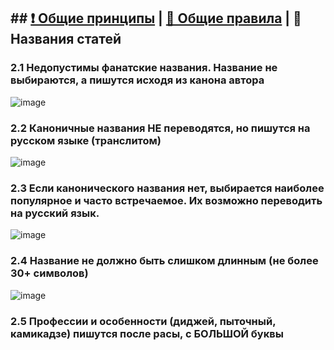 ## ## [❗ Общие принципы](https://github.com/skibidiwiki/wiki/blob/main/rules/README.md) | [📃 Общие правила](https://github.com/skibidiwiki/wiki/blob/main/rules/1general.md) | 👤 Названия статей
### 2.1 Недопустимы фанатские названия. Название не выбираются, а пишутся исходя из канона автора
![image](https://github.com/skibidiwiki/wiki/assets/87380272/d035592f-d5e6-4413-976a-5a76e258e1d0)

### 2.2 Каноничные названия **НЕ** переводятся, но пишутся на русском языке (транслитом)
![image](https://github.com/skibidiwiki/wiki/assets/87380272/5acb7c36-3a78-4cd9-ae92-46da3e5d90d2)

### 2.3 Если канонического названия нет, выбирается наиболее популярное и часто встречаемое. Их возможно переводить на русский язык.
![image](https://github.com/skibidiwiki/wiki/assets/87380272/f30e27e5-174d-4008-8b40-593db2ec761e)

### 2.4 Название не должно быть слишком длинным (не более 30+ символов)
![image](https://github.com/skibidiwiki/wiki/assets/87380272/fbbf7a11-be06-4868-935b-2edb1101a538)

### 2.5 Профессии и особенности (диджей, пыточный, камикадзе) пишутся после расы, с БОЛЬШОЙ буквы
